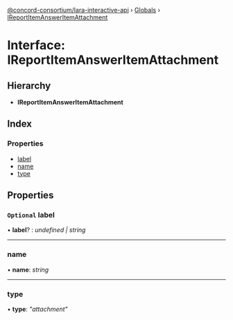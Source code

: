 [@concord-consortium/lara-interactive-api](../README.md) › [Globals](../globals.md) › [IReportItemAnswerItemAttachment](ireportitemansweritemattachment.md)

# Interface: IReportItemAnswerItemAttachment

## Hierarchy

* **IReportItemAnswerItemAttachment**

## Index

### Properties

* [label](ireportitemansweritemattachment.md#optional-label)
* [name](ireportitemansweritemattachment.md#name)
* [type](ireportitemansweritemattachment.md#type)

## Properties

### `Optional` label

• **label**? : *undefined | string*

___

###  name

• **name**: *string*

___

###  type

• **type**: *"attachment"*
